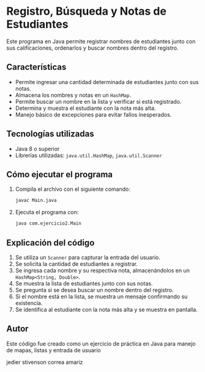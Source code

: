 # Registro, Búsqueda y Notas de Estudiantes

Este programa en Java permite registrar nombres de estudiantes junto con sus calificaciones, ordenarlos y buscar nombres dentro del registro.

## Características

- Permite ingresar una cantidad determinada de estudiantes junto con sus notas.
- Almacena los nombres y notas en un `HashMap`.
- Permite buscar un nombre en la lista y verificar si está registrado.
- Determina y muestra el estudiante con la nota más alta.
- Manejo básico de excepciones para evitar fallos inesperados.

## Tecnologías utilizadas

- Java 8 o superior
- Librerías utilizadas: `java.util.HashMap`, `java.util.Scanner`

## Cómo ejecutar el programa

1. Compila el archivo con el siguiente comando:
   ```bash
   javac Main.java
   ```
2. Ejecuta el programa con:
   ```bash
   java com.ejercicio2.Main
   ```

## Explicación del código

1. Se utiliza un `Scanner` para capturar la entrada del usuario.
2. Se solicita la cantidad de estudiantes a registrar.
3. Se ingresa cada nombre y su respectiva nota, almacenándolos en un `HashMap<String, Double>`.
4. Se muestra la lista de estudiantes junto con sus notas.
5. Se pregunta si se desea buscar un nombre dentro del registro.
6. Si el nombre está en la lista, se muestra un mensaje confirmando su existencia.
7. Se identifica al estudiante con la nota más alta y se muestra en pantalla.

## Autor

Este código fue creado como un ejercicio de práctica en Java para manejo de mapas, listas y entrada de usuario 

jedier stivenson correa amariz

